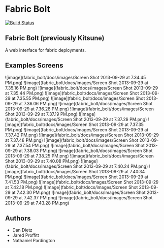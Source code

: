 Fabric Bolt
================

[![Build Status](https://travis-ci.org/worthwhile/fabric-bolt.png?branch=master)](https://travis-ci.org/worthwhile/fabric-bolt)

## Fabric Bolt (previously Kitsune)

A web interface for fabric deployments.

## Examples Screens

![image](fabric_bolt/docs/images/Screen Shot 2013-09-29 at 7.34.45 PM.png)
![image](fabric_bolt/docs/images/Screen Shot 2013-09-29 at 7.35.16 PM.png)
![image](fabric_bolt/docs/images/Screen Shot 2013-09-29 at 7.35.44 PM.png)
![image](fabric_bolt/docs/images/Screen Shot 2013-09-29 at 7.35.55 PM.png)
![image](fabric_bolt/docs/images/Screen Shot 2013-09-29 at 7.36.06 PM.png)
![image](fabric_bolt/docs/images/Screen Shot 2013-09-29 at 7.36.28 PM.png)
![image](fabric_bolt/docs/images/Screen Shot 2013-09-29 at 7.37.19 PM.png)
![image](fabric_bolt/docs/images/Screen Shot 2013-09-29 at 7.37.29 PM.png)
![image](fabric_bolt/docs/images/Screen Shot 2013-09-29 at 7.37.35 PM.png)
![image](fabric_bolt/docs/images/Screen Shot 2013-09-29 at 7.37.42 PM.png)
![image](fabric_bolt/docs/images/Screen Shot 2013-09-29 at 7.37.48 PM.png)
![image](fabric_bolt/docs/images/Screen Shot 2013-09-29 at 7.37.54 PM.png)
![image](fabric_bolt/docs/images/Screen Shot 2013-09-29 at 7.38.03 PM.png)
![image](fabric_bolt/docs/images/Screen Shot 2013-09-29 at 7.38.25 PM.png)
![image](fabric_bolt/docs/images/Screen Shot 2013-09-29 at 7.40.08 PM.png)
![image](fabric_bolt/docs/images/Screen Shot 2013-09-29 at 7.40.24 PM.png)
![image](fabric_bolt/docs/images/Screen Shot 2013-09-29 at 7.40.34 PM.png)
![image](fabric_bolt/docs/images/Screen Shot 2013-09-29 at 7.41.53 PM.png)
![image](fabric_bolt/docs/images/Screen Shot 2013-09-29 at 7.42.18 PM.png)
![image](fabric_bolt/docs/images/Screen Shot 2013-09-29 at 7.42.30 PM.png)
![image](fabric_bolt/docs/images/Screen Shot 2013-09-29 at 7.42.37 PM.png)
![image](fabric_bolt/docs/images/Screen Shot 2013-09-29 at 7.43.28 PM.png)

## Authors

- Dan Dietz
- Jared Proffitt
- Nathaniel Pardington
